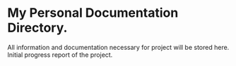 # My Personal Documentation Directory. 
All information and documentation necessary for project will be stored here.
Initial progress report of the project.
